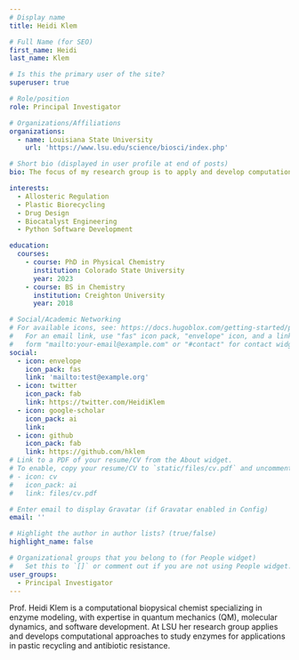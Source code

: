 ```yaml
---
# Display name
title: Heidi Klem

# Full Name (for SEO)
first_name: Heidi
last_name: Klem

# Is this the primary user of the site?
superuser: true

# Role/position
role: Principal Investigator

# Organizations/Affiliations
organizations:
  - name: Louisiana State University
    url: 'https://www.lsu.edu/science/biosci/index.php'

# Short bio (displayed in user profile at end of posts)
bio: The focus of my research group is to apply and develop computational approaches to study enzymes.

interests:
  - Allosteric Regulation
  - Plastic Biorecycling
  - Drug Design
  - Biocatalyst Engineering
  - Python Software Development

education:
  courses:
    - course: PhD in Physical Chemistry
      institution: Colorado State University
      year: 2023
    - course: BS in Chemistry
      institution: Creighton University
      year: 2018

# Social/Academic Networking
# For available icons, see: https://docs.hugoblox.com/getting-started/page-builder/#icons
#   For an email link, use "fas" icon pack, "envelope" icon, and a link in the
#   form "mailto:your-email@example.com" or "#contact" for contact widget.
social:
  - icon: envelope
    icon_pack: fas
    link: 'mailto:test@example.org'
  - icon: twitter
    icon_pack: fab
    link: https://twitter.com/HeidiKlem
  - icon: google-scholar
    icon_pack: ai
    link: 
  - icon: github
    icon_pack: fab
    link: https://github.com/hklem
# Link to a PDF of your resume/CV from the About widget.
# To enable, copy your resume/CV to `static/files/cv.pdf` and uncomment the lines below.
# - icon: cv
#   icon_pack: ai
#   link: files/cv.pdf

# Enter email to display Gravatar (if Gravatar enabled in Config)
email: ''

# Highlight the author in author lists? (true/false)
highlight_name: false

# Organizational groups that you belong to (for People widget)
#   Set this to `[]` or comment out if you are not using People widget.
user_groups:
  - Principal Investigator
---
```


Prof. Heidi Klem is a computational biopysical chemist specializing in enzyme modeling, with expertise in quantum mechanics
(QM), molecular dynamics, and software development. At LSU her research group applies and develops computational approaches to study enzymes for applications in pastic recycling and antibiotic resistance.
